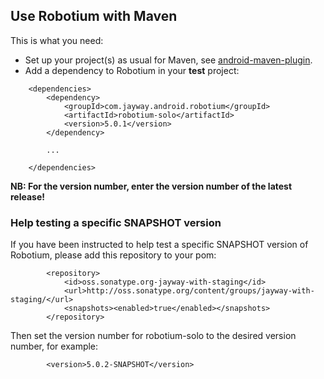 ## Use Robotium with Maven ##

This is what you need:
  * Set up your project(s) as usual for Maven, see [android-maven-plugin](http://code.google.com/p/maven-android-plugin/).
  * Add a dependency to Robotium in your **test** project:
```
    <dependencies>
        <dependency>
            <groupId>com.jayway.android.robotium</groupId>
            <artifactId>robotium-solo</artifactId>
            <version>5.0.1</version>
        </dependency>

        ...

    </dependencies>

```

**NB: For the version number, enter the version number of the latest release!**

### Help testing a specific SNAPSHOT version ###

If you have been instructed to help test a specific SNAPSHOT version of Robotium, please add this repository to your pom:

```
        <repository>
            <id>oss.sonatype.org-jayway-with-staging</id>
            <url>http://oss.sonatype.org/content/groups/jayway-with-staging/</url>
            <snapshots><enabled>true</enabled></snapshots>
        </repository>
```

Then set the version number for robotium-solo to the desired version number, for example:

```
        <version>5.0.2-SNAPSHOT</version>
```